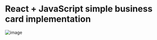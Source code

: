 # React + JavaScript simple business card implementation

![image](https://user-images.githubusercontent.com/51113635/214315659-f419dee2-e31f-4354-bc6b-5b1c025ac781.png)
